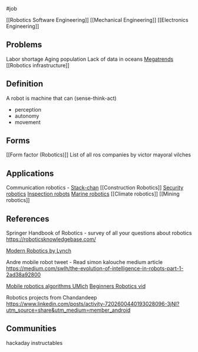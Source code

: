 #job 

 [[Robotics Software Engineering]]
 [[Mechanical Engineering]]
 [[Electronics Engineering]]
 
## Problems
Labor shortage
Aging population
Lack of data in oceans
[Megatrends](https://www.linkedin.com/posts/amprather_with-over-80-books-read-this-year-it-was-activity-7142196751897088003-0Co1/?utm_source=share&utm_medium=member_android)
[[Robotics infrastructure]]

## Definition
A robot is machine that can (sense-think-act)
- perception
- autonomy 
- movement
## Forms
[[Form factor (Robotics)]]
List of all ros companies by victor mayoral vilches

## Applications
Communication robotics - [Stack-chan](https://github.com/meganetaaan/stack-chan)
[[Construction Robotics]]
[Security robotics](https://ubuntu.com/blog/getting-started-with-ros-security-scanning)
[Inspection robots](https://www.linkedin.com/posts/anybotics_ip54-ip68-ip67-activity-7051451831742255105--sl8?utm_source=share&utm_medium=member_desktop)
[Marine robotics](https://www.linkedin.com/posts/nathan-george-914b1360_a-sea-of-small-rovs-2023-info-compilation-activity-7136530603646029825-Q3uR?utm_source=share&utm_medium=member_android)
[[Climate robotics]]
[[Mining robotics]]


## References
Springer Handbook of Robotics - survey of all your questions about robotics
https://roboticsknowledgebase.com/

[Modern Robotics by Lynch](https://hades.mech.northwestern.edu/index.php/Modern_Robotics)

Andre mobile robot tweet - Read simon kalouche medium article
https://medium.com/swlh/the-evolution-of-intelligence-in-robots-part-1-2ad38a92800

[Mobile robotics algorithms UMich](https://www.youtube.com/playlist?list=PLdMorpQLjeXmbFaVku4JdjmQByHHqTd1F)
[Beginners Robotics vid](https://www.youtube.com/watch?v=ohcacRG-Ks4)

Robotics projects from Chandandeep
https://www.linkedin.com/posts/activity-7202600440193028096-3jNI?utm_source=share&utm_medium=member_android
## Communities
hackaday
instructables


